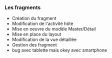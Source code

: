 ### Les fragments
- Création du fragment 
- Modification de l'activité hôte
- Mise en oeuvre du modèle Master/Détail
- Mise en place du layout
- Modification de la vue détaillée
- Gestion des fragment
- bug avec tablette mais okey avec smartphone






